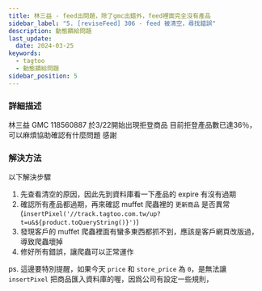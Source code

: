```yaml
---
title: 林三益 - feed出問題，除了gmc出錯外，feed裡面完全沒有產品
sidebar_label: "5. [reviseFeed] 306 - feed 被清空，尋找錯誤"
description: 動態饋給問題
last_update:
  date: 2024-03-25
keywords:
  - tagtoo
  - 動態饋給問題
sidebar_position: 5
---
```



### 詳細描述     
林三益 GMC 118560887 於3/22開始出現拒登商品 目前拒登產品數已達36％，可以麻煩協助確認有什麼問題 感謝

### 解決方法

以下解決步驟

1. 先查看清空的原因，因此先到資料庫看一下產品的 expire 有沒有過期
2. 確認所有產品都過期，再來確認 muffet 爬蟲裡的 `更新商品` 是否異常 (`insertPixel('//track.tagtoo.com.tw/up?t=u&${product.toQueryString()}')`)
3. 發現客戶的 muffet 爬蟲裡面有蠻多東西都抓不到，應該是客戶網頁改版過，導致爬蟲壞掉
4. 修好所有錯誤，讓爬蟲可以正常運作

ps. 這邊要特別提醒，如果今天 `price` 和 `store_price` 為 `0`，是無法讓 `insertPixel` 把商品匯入資料庫的喔，因爲公司有設定一些規則，



